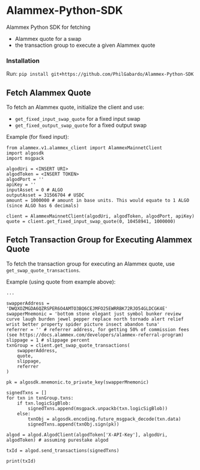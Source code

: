 # Alammex-Python-SDK
Alammex Python SDK for fetching
- Alammex quote for a swap
- the transaction group to execute a given Alammex quote

### Installation

Run: `pip install git+https://github.com/PhilGabardo/Alammex-Python-SDK`

## Fetch Alammex Quote

To fetch an Alammex quote, initialize the client and use:
- `get_fixed_input_swap_quote` for a fixed input swap
- `get_fixed_output_swap_quote` for a fixed output swap


Example (for fixed input):

```
from alammex.v1.alammex_client import AlammexMainnetClient
import algosdk
import msgpack

algodUri = <INSERT URI>
algodToken = <INSERT TOKEN>
algodPort = ''
apiKey = ''
inputAsset = 0 # ALGO
outputAsset = 31566704 # USDC
amount = 1000000 # amount in base units. This would equate to 1 ALGO (since ALGO has 6 decimals)

client = AlammexMainnetClient(algodUri, algodToken, algodPort, apiKey)
quote = client.get_fixed_input_swap_quote(0, 10458941, 1000000)
```

## Fetch Transaction Group for Executing Alammex Quote

To fetch the transaction group for executing an Alammex quote, 
use `get_swap_quote_transactions`.

Example (using quote from example above):

```
...

swapperAddress = 'DWQXOZMGDA6QZRSPER6O4AMTO3BQ6CEJMFO25EWRRBK72RJO54GLDCGK4E'
swapperMnemonic = 'bottom stone elegant just symbol bunker review curve laugh burden jewel pepper replace north tornado alert relief wrist better property spider picture insect abandon tuna'
referrer = '' # referrer address, for getting 50% of commission fees (see https://docs.alammex.com/developers/alammex-referral-program)
slippage = 1 # slippage percent
txnGroup = client.get_swap_quote_transactions(
	swapperAddress,
	quote,
	slippage,
	referrer
)

pk = algosdk.mnemonic.to_private_key(swapperMnemonic)

signedTxns = []
for txn in txnGroup.txns:
	if txn.logicSigBlob:
		signedTxns.append(msgpack.unpackb(txn.logicSigBlob))
	else:
		txnObj = algosdk.encoding.future_msgpack_decode(txn.data)
		signedTxns.append(txnObj.sign(pk))

algod = algod.AlgodClient(algodToken['X-API-Key'], algodUri, algodToken) # assuming purestake algod

txId = algod.send_transactions(signedTxns)

print(txId)
```





